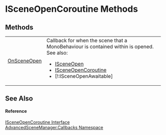 # ISceneOpenCoroutine Methods




## Methods
<table>
<tr>
<td><a href="M_AdvancedSceneManager_Callbacks_ISceneOpenCoroutine_OnSceneOpen.md">OnSceneOpen</a></td>
<td>Callback for when the scene that a MonoBehaviour is contained within is opened. See also: <ul><li><a href="T_AdvancedSceneManager_Callbacks_ISceneOpen.md">ISceneOpen</a></li><li><a href="T_AdvancedSceneManager_Callbacks_ISceneOpenCoroutine.md">ISceneOpenCoroutine</a></li><li>[!:ISceneOpenAwaitable]</li></ul>

</td></tr>
</table>

## See Also


#### Reference
<a href="T_AdvancedSceneManager_Callbacks_ISceneOpenCoroutine.md">ISceneOpenCoroutine Interface</a>  
<a href="N_AdvancedSceneManager_Callbacks.md">AdvancedSceneManager.Callbacks Namespace</a>  
